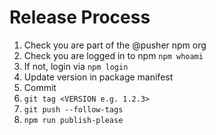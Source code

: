 # Release Process
1. Check you are part of the @pusher npm org
2. Check you are logged in to npm `npm whoami`
3. If not, login via `npm login`
4. Update version in package manifest
5. Commit
6. `git tag <VERSION e.g. 1.2.3>`
7. `git push --follow-tags`
8. `npm run publish-please`
